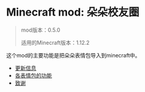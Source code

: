 # Minecraft mod: 朵朵校友圈
> mod版本：0.5.0
> 
> 适用的Minecraft版本：1.12.2

这个mod的主要功能是把朵朵表情包导入到minecraft中。

- [更新信息](./changelog.md)
- [各表情包的功能](./tutorial/Expressions.md)
- [致谢](./Acknowledgement.md)